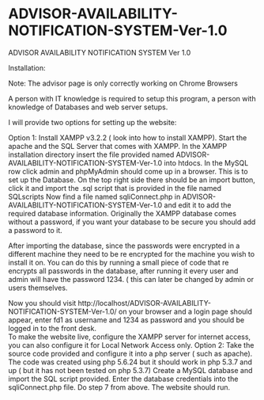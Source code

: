 # ADVISOR-AVAILABILITY-NOTIFICATION-SYSTEM-Ver-1.0
ADVISOR AVAILABILITY NOTIFICATION SYSTEM Ver 1.0

Installation:

Note: The advisor page is only correctly working on Chrome Browsers

A person with IT knowledge is required to setup this program, a person with knowledge of Databases and web server setups.


I will provide two options for setting up the website:


Option 1:
Install XAMPP v3.2.2 ( look into how to install XAMPP). 
Start the apache and the SQL Server that comes with XAMPP.
In the XAMPP installation directory insert the file provided named ADVISOR-AVAILABILITY-NOTIFICATION-SYSTEM-Ver-1.0 into htdocs.
In the MySQL row click admin and phpMyAdmin should come up in a browser. This is to set up the Database.
On the top right side there should be an import button, click it and import the .sql script that is provided in the file named SQLscripts
Now find a file named sqliConnect.php in ADVISOR-AVAILABILITY-NOTIFICATION-SYSTEM-Ver-1.0 and edit it to add the required database information.  Originally the XAMPP database comes without a password, if you want your database to be secure you should add a password to it.


After importing the database, since the passwords were encrypted in a different machine they need to be re encrypted for the machine you wish to install it on. You can do this by running a small piece of code that re encrypts all passwords in the database, after running it every user and admin will have the password 1234.  ( this can later be changed by admin or users themselves. 


Now you should visit http://localhost/ADVISOR-AVAILABILITY-NOTIFICATION-SYSTEM-Ver-1.0/ on your browser and a login page should appear, enter fd1 as username and 1234 as password and you should  be logged in to the front desk.  
To make the website live, configure the XAMPP server for internet access, you can also configure it for Local Network Access only. 
Option 2:
Take the source code provided  and configure it into a php server ( such as apache). The code was created using  php 5.6.24 but it should work in php 5.3.7 and up ( but it has not been tested on php 5.3.7) 
Create a MySQL  database and import the SQL script provided.
Enter the database credentials into the sqliConnect.php file.
Do step 7 from above.
The website should run.



